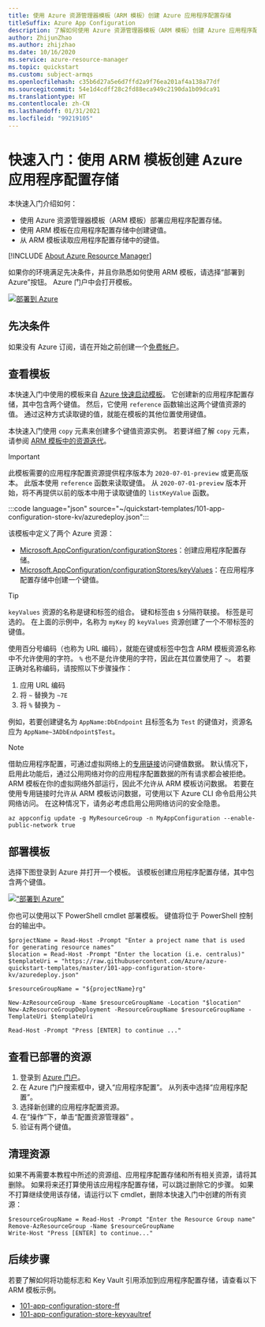 ```yaml
---
title: 使用 Azure 资源管理器模板（ARM 模板）创建 Azure 应用程序配置存储
titleSuffix: Azure App Configuration
description: 了解如何使用 Azure 资源管理器模板（ARM 模板）创建 Azure 应用程序配置存储。
author: ZhijunZhao
ms.author: zhijzhao
ms.date: 10/16/2020
ms.service: azure-resource-manager
ms.topic: quickstart
ms.custom: subject-armqs
ms.openlocfilehash: c35b6d27a5e6d7ffd2a9f76ea201af4a138a77df
ms.sourcegitcommit: 54e1d4cdff28c2fd88eca949c2190da1b09dca91
ms.translationtype: HT
ms.contentlocale: zh-CN
ms.lasthandoff: 01/31/2021
ms.locfileid: "99219105"
---
```

# <a name="quickstart-create-an-azure-app-configuration-store-by-using-an-arm-template"></a>快速入门：使用 ARM 模板创建 Azure 应用程序配置存储

本快速入门介绍如何：

- 使用 Azure 资源管理器模板（ARM 模板）部署应用程序配置存储。
- 使用 ARM 模板在应用程序配置存储中创建键值。
- 从 ARM 模板读取应用程序配置存储中的键值。

[!INCLUDE [About Azure Resource Manager](../../includes/resource-manager-quickstart-introduction.md)]

如果你的环境满足先决条件，并且你熟悉如何使用 ARM 模板，请选择“部署到 Azure”按钮。 Azure 门户中会打开模板。

[![部署到 Azure](../media/template-deployments/deploy-to-azure.svg)](https://portal.azure.com/#create/Microsoft.Template/uri/https%3A%2F%2Fraw.githubusercontent.com%2FAzure%2Fazure-quickstart-templates%2Fmaster%2F101-app-configuration-store-kv%2Fazuredeploy.json)

## <a name="prerequisites"></a>先决条件

如果没有 Azure 订阅，请在开始之前创建一个[免费帐户](https://azure.microsoft.com/free/?WT.mc_id=A261C142F)。

## <a name="review-the-template"></a>查看模板

本快速入门中使用的模板来自 [Azure 快速启动模板](https://azure.microsoft.com/resources/templates/101-app-configuration-store-kv/)。 它创建新的应用程序配置存储，其中包含两个键值。 然后，它使用 `reference` 函数输出这两个键值资源的值。 通过这种方式读取键的值，就能在模板的其他位置使用键值。

本快速入门使用 `copy` 元素来创建多个键值资源实例。 若要详细了解 `copy` 元素，请参阅 [ARM 模板中的资源迭代](../azure-resource-manager/templates/copy-resources.md)。

> [!IMPORTANT]
> 此模板需要的应用程序配置资源提供程序版本为 `2020-07-01-preview` 或更高版本。 此版本使用 `reference` 函数来读取键值。 从 `2020-07-01-preview` 版本开始，将不再提供以前的版本中用于读取键值的 `listKeyValue` 函数。

:::code language="json" source="~/quickstart-templates/101-app-configuration-store-kv/azuredeploy.json":::

该模板中定义了两个 Azure 资源：

- [Microsoft.AppConfiguration/configurationStores](/azure/templates/microsoft.appconfiguration/2020-07-01-preview/configurationstores)：创建应用程序配置存储。
- [Microsoft.AppConfiguration/configurationStores/keyValues](/azure/templates/microsoft.appconfiguration/2020-07-01-preview/configurationstores/keyvalues)：在应用程序配置存储中创建一个键值。

> [!TIP]
> `keyValues` 资源的名称是键和标签的组合。 键和标签由 `$` 分隔符联接。 标签是可选的。 在上面的示例中，名称为 `myKey` 的 `keyValues` 资源创建了一个不带标签的键值。
>
> 使用百分号编码（也称为 URL 编码），就能在键或标签中包含 ARM 模板资源名称中不允许使用的字符。 `%` 也不是允许使用的字符，因此在其位置使用了 `~`。 若要正确对名称编码，请按照以下步骤操作：
>
> 1. 应用 URL 编码
> 2. 将 `~` 替换为 `~7E`
> 3. 将 `%` 替换为 `~`
>
> 例如，若要创建键名为 `AppName:DbEndpoint` 且标签名为 `Test` 的键值对，资源名应为 `AppName~3ADbEndpoint$Test`。

> [!NOTE]
> 借助应用程序配置，可通过虚拟网络上的[专用链接](concept-private-endpoint.md)访问键值数据。 默认情况下，启用此功能后，通过公用网络对你的应用程序配置数据的所有请求都会被拒绝。 ARM 模板在你的虚拟网络外部运行，因此不允许从 ARM 模板访问数据。 若要在使用专用链接时允许从 ARM 模板访问数据，可使用以下 Azure CLI 命令启用公共网络访问。 在这种情况下，请务必考虑启用公用网络访问的安全隐患。
>
> ```azurecli-interactive
> az appconfig update -g MyResourceGroup -n MyAppConfiguration --enable-public-network true
> ```

## <a name="deploy-the-template"></a>部署模板

选择下图登录到 Azure 并打开一个模板。 该模板创建应用程序配置存储，其中包含两个键值。

[![“部署到 Azure”](../media/template-deployments/deploy-to-azure.svg)](https://portal.azure.com/#create/Microsoft.Template/uri/https%3A%2F%2Fraw.githubusercontent.com%2FAzure%2Fazure-quickstart-templates%2Fmaster%2F101-app-configuration-store-kv%2Fazuredeploy.json)

你也可以使用以下 PowerShell cmdlet 部署模板。 键值将位于 PowerShell 控制台的输出中。

```azurepowershell-interactive
$projectName = Read-Host -Prompt "Enter a project name that is used for generating resource names"
$location = Read-Host -Prompt "Enter the location (i.e. centralus)"
$templateUri = "https://raw.githubusercontent.com/Azure/azure-quickstart-templates/master/101-app-configuration-store-kv/azuredeploy.json"

$resourceGroupName = "${projectName}rg"

New-AzResourceGroup -Name $resourceGroupName -Location "$location"
New-AzResourceGroupDeployment -ResourceGroupName $resourceGroupName -TemplateUri $templateUri

Read-Host -Prompt "Press [ENTER] to continue ..."
```

## <a name="review-deployed-resources"></a>查看已部署的资源

1. 登录到 [Azure 门户](https://portal.azure.com)。
1. 在 Azure 门户搜索框中，键入“应用程序配置”。 从列表中选择“应用程序配置”。
1. 选择新创建的应用程序配置资源。
1. 在“操作”下，单击“配置资源管理器” 。
1. 验证有两个键值。

## <a name="clean-up-resources"></a>清理资源

如果不再需要本教程中所述的资源组、应用程序配置存储和所有相关资源，请将其删除。 如果将来还打算使用该应用程序配置存储，可以跳过删除它的步骤。 如果不打算继续使用该存储，请运行以下 cmdlet，删除本快速入门中创建的所有资源：

```azurepowershell-interactive
$resourceGroupName = Read-Host -Prompt "Enter the Resource Group name"
Remove-AzResourceGroup -Name $resourceGroupName
Write-Host "Press [ENTER] to continue..."
```

## <a name="next-steps"></a>后续步骤

若要了解如何将功能标志和 Key Vault 引用添加到应用程序配置存储，请查看以下 ARM 模板示例。

- [101-app-configuration-store-ff](https://github.com/Azure/azure-quickstart-templates/tree/master/101-app-configuration-store-ff)
- [101-app-configuration-store-keyvaultref](https://github.com/Azure/azure-quickstart-templates/tree/master/101-app-configuration-store-keyvaultref)